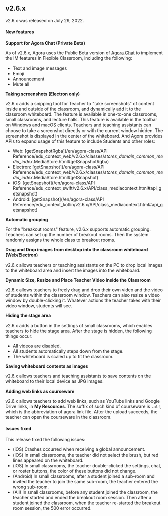 ## v2.6.x

v2.6.x was released on July 29, 2022.

#### New features

**Support for Agora Chat (Private Beta)**

As of v2.6.x, Agora uses the Public Beta version of [Agora Chat](/en/agora-chat/agora_chat_overview?platform=Android) to implement the IM features in Flexible Classroom, including the following:

- Text and image messages
- Emoji
- Announcement
- Mute all

**Taking screenshots (Electron only)**

v2.6.x adds a snipping tool for Teacher to "take screenshots" of content inside and outside of the classroom, and dynamically add it to the classroom whiteboard. The feature is available in one-to-one classrooms, small classrooms, and lecture halls. This feature is available in the toolbar on Windows and macOS clients. Teachers and teaching assistants can choose to take a screenshot directly or with the current window hidden. The screenshot is displayed in the center of the whiteboard. And Agora provides APIs to expand usage of this feature to include Students and other roles:

- Web: [getSnapshotRgba](/en/agora-class/API Reference/edu_context_web/v2.6.x/classes/_stores_domain_common_media_index_.MediaStore.html#getSnapshotRgba)
- Electron: [getSnapshot](/en/agora-class/API Reference/edu_context_web/v2.6.x/classes/_stores_domain_common_media_index_.MediaStore.html#getSnapshot)
- iOS: [getSnapshot](/en/agora-class/API Reference/edu_context_swift/v2.6.x/API/class_mediacontext.html#api_getsnapshot)
- Android: [getSnapshot](/en/agora-class/API Reference/edu_context_kotlin/v2.6.x/API/class_mediacontext.html#api_getsnapshot)

**Automatic grouping**

For the "breakout rooms" feature, v2.6.x supports automatic grouping. Teachers can set up the number of breakout rooms. Then the system randomly assigns the whole class to breakout rooms.

**Drag and Drop images from desktop into the classroom whiteboard (Web/Electron)**

v2.6.x allows teachers or teaching assistants on the PC to drop local images to the whiteboard area and insert the images into the whiteboard.

**Dynamic Size, Resize and Place Teacher Video inside the Classroom**

v2.6.x allows teachers to freely drag and drop their own video and the video of students within the classroom window. Teachers can also resize a video window by double-clicking it. Whatever actions the teacher takes with their video window, students will see.

**Hiding the stage area**

v2.6.x adds a button in the settings of small classrooms, which enables teachers to hide the stage area. After the stage is hidden, the following things occur:

- All videos are disabled.
- All students automatically steps down from the stage.
- The whiteboard is scaled up to fit the classroom.

**Saving whiteboard contents as images**

v2.6.x allows teachers and teaching assistants to save contents on the whiteboard to their local device as JPG images.

**Adding web links as courseware**

v2.6.x allows teachers to add web links, such as YouTube links and Google Drive links, in **My Resources**. The suffix of such kind of courseware is `.alf`, which is the abbreviation of agora link file. After the upload succeeds, the teacher can open the courseware in the classroom.

#### Issues fixed

This release fixed the following issues:

- (iOS) Crashes occurred when receiving a global announcement.
- (iOS) In small classrooms, the teacher did not select the brush, but red lines appeared on the whiteboard.
- (iOS) In small classrooms, the teacher double-clicked the settings, chat, or roster buttons, the color of these buttons did not change.
- (Android) In small classrooms, after a student joined a sub-room and invited the teacher to join the same sub-room, the teacher entered the wrong sub-room.
- (All) In small classrooms, before any student joined the classroom, the teacher started and ended the breakout room session. Then after a student joined the classroom, when the teacher re-started the breakout room session, the 500 error occurred.